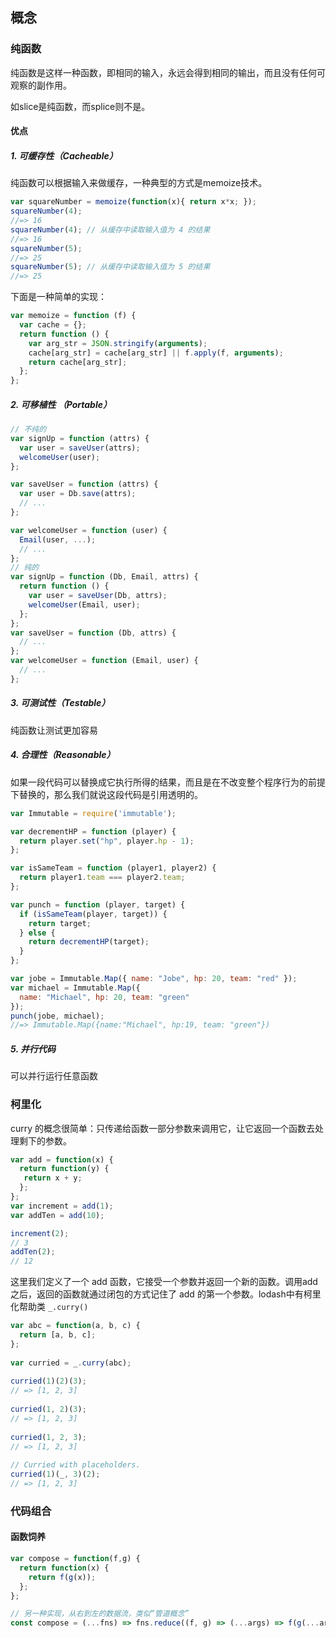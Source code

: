 ## 概念

### 纯函数

纯函数是这样一种函数，即相同的输入，永远会得到相同的输出，而且没有任何可观察的副作用。

如slice是纯函数，而splice则不是。

#### 优点

##### 1. 可缓存性（Cacheable）

纯函数可以根据输入来做缓存，一种典型的方式是memoize技术。

```js
var squareNumber = memoize(function(x){ return x*x; });
squareNumber(4);
//=> 16
squareNumber(4); // 从缓存中读取输入值为 4 的结果
//=> 16
squareNumber(5);
//=> 25
squareNumber(5); // 从缓存中读取输入值为 5 的结果
//=> 25
```

下面是一种简单的实现：

```js
var memoize = function (f) {
  var cache = {};
  return function () {
    var arg_str = JSON.stringify(arguments);
    cache[arg_str] = cache[arg_str] || f.apply(f, arguments);
    return cache[arg_str];
  };
};
```

##### 2. 可移植性 （Portable）

```js
// 不纯的
var signUp = function (attrs) {
  var user = saveUser(attrs);
  welcomeUser(user);
};

var saveUser = function (attrs) {
  var user = Db.save(attrs);
  // ...
};

var welcomeUser = function (user) {
  Email(user, ...);
  // ...
};
// 纯的
var signUp = function (Db, Email, attrs) {
  return function () {
    var user = saveUser(Db, attrs);
    welcomeUser(Email, user);
  };
};
var saveUser = function (Db, attrs) {
  // ...
};
var welcomeUser = function (Email, user) {
  // ...
};
```

##### 3. 可测试性（Testable）

纯函数让测试更加容易

##### 4. 合理性（Reasonable）

如果一段代码可以替换成它执行所得的结果，而且是在不改变整个程序行为的前提下替换的，那么我们就说这段代码是引用透明的。

```js
var Immutable = require('immutable');

var decrementHP = function (player) {
  return player.set("hp", player.hp - 1);
};

var isSameTeam = function (player1, player2) {
  return player1.team === player2.team;
};

var punch = function (player, target) {
  if (isSameTeam(player, target)) {
    return target;
  } else {
    return decrementHP(target);
  }
};

var jobe = Immutable.Map({ name: "Jobe", hp: 20, team: "red" });
var michael = Immutable.Map({
  name: "Michael", hp: 20, team: "green"
});
punch(jobe, michael);
//=> Immutable.Map({name:"Michael", hp:19, team: "green"})
```

##### 5. 并行代码

可以并行运行任意函数

### 柯里化

curry 的概念很简单：只传递给函数一部分参数来调用它，让它返回一个函数去处理剩下的参数。

```js
var add = function(x) {
  return function(y) {
   return x + y;
  };
};
var increment = add(1);
var addTen = add(10);

increment(2);
// 3
addTen(2);
// 12
```

这里我们定义了一个 add 函数，它接受一个参数并返回一个新的函数。调用add 之后，返回的函数就通过闭包的方式记住了 add 的第一个参数。lodash中有柯里化帮助类 `_.curry()` 

```js
var abc = function(a, b, c) {
  return [a, b, c];
};
 
var curried = _.curry(abc);
 
curried(1)(2)(3);
// => [1, 2, 3]
 
curried(1, 2)(3);
// => [1, 2, 3]
 
curried(1, 2, 3);
// => [1, 2, 3]
 
// Curried with placeholders.
curried(1)(_, 3)(2);
// => [1, 2, 3]	
```

### 代码组合

#### 函数饲养

```js
var compose = function(f,g) {
  return function(x) {
    return f(g(x));
  };
};

// 另一种实现，从右到左的数据流，类似“管道概念”
const compose = (...fns) => fns.reduce((f, g) => (...args) => f(g(...args)));
```


